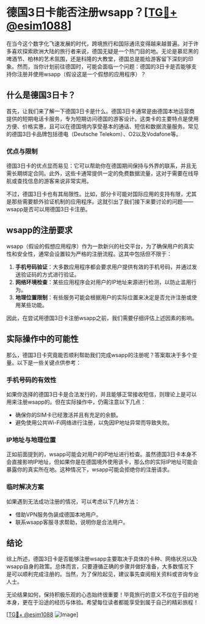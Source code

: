 # 德国3日卡能否注册wsapp？[[TG💪+ @esim1088](https://t.me/s/esim1088)]

在当今这个数字化飞速发展的时代，跨境旅行和国际通讯变得越来越普遍。对于许多喜欢探索欧洲大陆的旅行者来说，德国无疑是一个热门目的地。无论是慕尼黑的啤酒节、柏林的艺术氛围，还是科隆的大教堂，德国总是能给游客留下深刻的印象。然而，当你计划前往德国时，可能会面临一个问题：德国的3日卡是否能够支持你注册并使用wsapp（假设这是一个假想的应用程序）？

## 什么是德国3日卡？

首先，让我们来了解一下德国3日卡是什么。德国3日卡通常是由德国本地运营商提供的短期电话卡服务，专为短期访问德国的游客设计。这类卡的主要特点是使用方便、价格实惠，且可以在德国境内享受基本的通话、短信和数据流量服务。常见的德国3日卡品牌包括德电（Deutsche Telekom）、O2以及Vodafone等。

### 优点与限制

德国3日卡的优点显而易见：它可以帮助你在德国期间保持与外界的联系，并且无需长期绑定合同。此外，这些卡通常提供一定的免费数据流量，这对于需要在线导航或查找信息的游客来说非常实用。

不过，德国3日卡也有其局限性。比如，部分卡可能对国际应用的支持有限，尤其是那些需要额外验证机制的应用程序。这就引出了我们接下来要讨论的问题——wsapp是否可以用德国3日卡注册。

## wsapp的注册要求

wsapp（假设的假想应用程序）作为一款新兴的社交平台，为了确保用户的真实性和安全性，通常会设置较为严格的注册流程。这其中包括但不限于：

1. **手机号码验证**：大多数应用程序都会要求用户提供有效的手机号码，并通过发送验证码的方式进行验证。
2. **网络环境检查**：某些应用程序会对用户的IP地址来源进行检测，以防止滥用行为。
3. **地理位置限制**：有些服务可能会根据用户的实际位置来决定是否允许注册或使用某些功能。

因此，在尝试用德国3日卡注册wsapp之前，我们需要仔细评估上述因素的影响。

## 实际操作中的可能性

那么，德国3日卡究竟能否顺利帮助我们完成wsapp的注册呢？答案取决于多个变量。以下是一些关键点供参考：

### 手机号码的有效性

如果你选择的德国3日卡是合法发行的，并且能够正常接收短信，则理论上是可以用来注册wsapp的。但在实际操作中，仍需注意以下几点：
- 确保你的SIM卡已经激活并且有充足的余额。
- 避免使用公共Wi-Fi网络进行注册，以免因IP地址异常而导致失败。

### IP地址与地理位置

正如前面提到的，wsapp可能会对用户的IP地址进行检查。虽然德国3日卡本身不会直接影响IP地址，但如果你是在德国境外使用该卡，那么你的实际IP地址可能会暴露你的真实所在地。这种情况下，wsapp可能会拒绝你的注册请求。

### 临时解决方案

如果遇到无法成功注册的情况，可以考虑以下几种方法：
- 借助VPN服务伪装成德国本地用户。
- 联系wsapp客服寻求帮助，说明你是合法用户。

## 结论

综上所述，德国3日卡是否能够注册wsapp主要取决于具体的卡种、网络状况以及wsapp自身的政策。总体而言，只要遵循正确的步骤并做好准备，大多数情况下是可以顺利完成注册的。当然，为了保险起见，建议事先查阅相关资料或咨询专业人士。

无论结果如何，保持积极乐观的心态始终很重要！毕竟旅行的意义不仅在于目的地本身，更在于沿途的经历与体验。希望每位读者都能享受到属于自己的精彩旅程！

[[TG💪+ @esim1088](https://t.me/s/esim1088) ![Image](https://i.postimg.cc/4NQfJmqS/Snipaste-2025-05-13-00-14-12.png)]